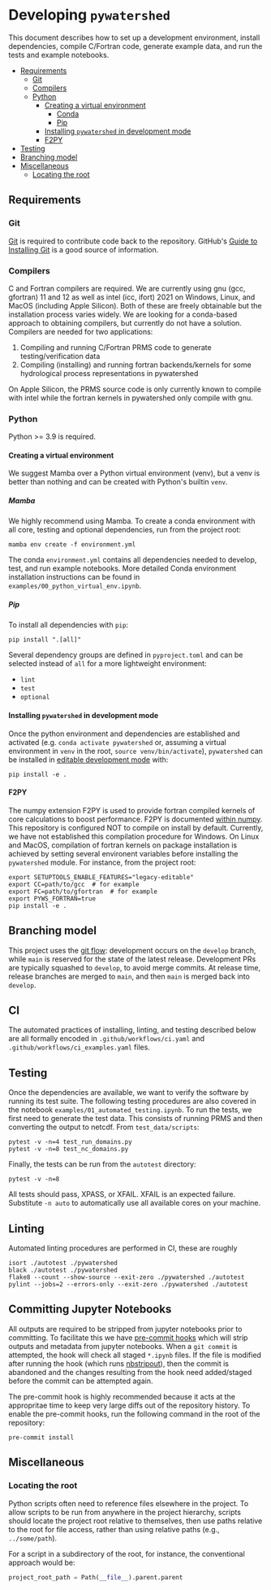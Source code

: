 # Developing `pywatershed`

This document describes how to set up a development environment, install dependencies, compile C/Fortran code, generate example data, and run the tests and example notebooks.

<!-- START doctoc generated TOC please keep comment here to allow auto update -->
<!-- DON'T EDIT THIS SECTION, INSTEAD RE-RUN doctoc TO UPDATE -->


- [Requirements](#requirements)
  - [Git](#git)
  - [Compilers](#compilers)
  - [Python](#python)
    - [Creating a virtual environment](#creating-a-virtual-environment)
      - [Conda](#conda)
      - [Pip](#pip)
    - [Installing `pywatershed` in development mode](#installing-pywatershed-in-development-mode)
    - [F2PY](#f2py)
- [Testing](#testing)
- [Branching model](#branching-model)
- [Miscellaneous](#miscellaneous)
  - [Locating the root](#locating-the-root)

<!-- END doctoc generated TOC please keep comment here to allow auto update -->

## Requirements

### Git

[Git](https://git-scm.com/) is required to contribute code back to the repository. GitHub's [Guide to Installing Git](https://help.github.com/articles/set-up-git) is a good source of information.

### Compilers

C and Fortran compilers are required. We are currently using gnu (gcc, gfortran)
11 and 12 as well as intel (icc, ifort) 2021 on Windows, Linux, and MacOS
(including Apple Silicon). Both of these are freely obtainable but the installation
process varies widely. We are looking for a conda-based approach to obtaining
compilers, but currently do not have a solution. Compilers are needed for
two applications:

  1. Compiling and running C/Fortran PRMS code to generate testing/verification data
  2. Compiling (installing) and running fortran backends/kernels for some hydrological
     process representations in pywatershed

On Apple Silicon, the PRMS source code is only currently known to compile with intel while
the fortran kernels in pywatershed only compile with gnu.

### Python

Python >= 3.9 is required.

#### Creating a virtual environment

We suggest Mamba over a Python virtual environment (venv), but a venv is better than nothing and can be created with Python's
builtin `venv`.

##### Mamba

We highly recommend using Mamba. To create a conda environment with all core, testing and optional dependencies, run from the project root:

```
mamba env create -f environment.yml
```

The conda `environment.yml` contains all dependencies needed to develop, test, and run example notebooks. More detailed Conda environment installation instructions can be found in `examples/00_python_virtual_env.ipynb`.

##### Pip

To install all dependencies with `pip`:

```
pip install ".[all]"
```

Several  dependency groups are defined in `pyproject.toml` and can be selected instead of `all` for a more lightweight environment:

- `lint`
- `test`
- `optional`

#### Installing `pywatershed` in development mode

Once the python environment and dependencies are established and activated (e.g. `conda activate pywatershed` or, assuming a virtual environment in `venv` in the root, `source venv/bin/activate`), `pywatershed` can be installed in [editable development mode](https://setuptools.pypa.io/en/latest/userguide/development_mode.html) with:

```
pip install -e .
```

#### F2PY

The numpy extension F2PY is used to provide fortran compiled kernels of core calculations to boost
performance. F2PY is documented [within numpy](https://numpy.org/doc/stable/f2py/index.html). This
repository is configured NOT to compile on install by default. Currently, we have not established
this compilation procedure for Windows. On Linux and MacOS, compilation of fortran kernels on package
installation is achieved by setting several environent variables before installing the `pywatershed` module.
For instance, from the project root:

```
export SETUPTOOLS_ENABLE_FEATURES="legacy-editable"
export CC=path/to/gcc  # for example
export FC=path/to/gfortran  # for example
export PYWS_FORTRAN=true
pip install -e .
```

## Branching model  
This project uses the [git flow](https://nvie.com/posts/a-successful-git-branching-model/): development occurs on the `develop` branch, while `main` is reserved for the state of the latest release. Development PRs are typically squashed to `develop`, to avoid merge commits. At release time, release branches are merged to `main`, and then `main` is merged back into `develop`.

## CI  
The automated practices of installing, linting, and testing described below are
all formally encoded in `.github/workflows/ci.yaml` and
`.github/workflows/ci_examples.yaml` files. 

## Testing  
Once the dependencies are available, we want to verify the software by running its test suite. The
following testing procedures are also covered in the notebook `examples/01_automated_testing.ipynb`.
To run the tests, we first need to generate the test data. This consists of running PRMS
and then converting the output to netcdf. From `test_data/scripts`:

```
pytest -v -n=4 test_run_domains.py
pytest -v -n=8 test_nc_domains.py
```

Finally, the tests can be run from the `autotest` directory:

```
pytest -v -n=8
```

All tests should pass, XPASS, or XFAIL. XFAIL is an expected failure. Substitute `-n auto` to automatically use all available cores on your machine.


## Linting
Automated linting procedures are performed in CI, these are roughly
```
isort ./autotest ./pywatershed
black ./autotest ./pywatershed
flake8 --count --show-source --exit-zero ./pywatershed ./autotest		
pylint --jobs=2 --errors-only --exit-zero ./pywatershed ./autotest
```

## Committing Jupyter Notebooks
All outputs are required to be stripped from jupyter notebooks prior to
committing. To facilitate this we have
[pre-commit hooks](https://pre-commit.com/) which will strip
outputs and metadata from jupyter notebooks.  When a `git commit` is attempted,
the hook will check all staged `*.ipynb` files. If the file is modified after
running the hook (which runs
[nbstripout](https://github.com/kynan/nbstripout)), then the
commit is abandoned and the changes resulting from the hook need added/staged
before the commit can be attempted again.

The pre-commit hook is highly recommended because it acts at the appropritae
time to keep very large diffs out of the repository history. To enable the
pre-commit hooks, run the following command in the root of the repository:
```
pre-commit install
```


## Miscellaneous

### Locating the root

Python scripts often need to reference files elsewhere in the project. To allow scripts to be run from anywhere in the project hierarchy, scripts should locate the project root relative to themselves, then use paths relative to the root for file access, rather than using relative paths (e.g., `../some/path`).

For a script in a subdirectory of the root, for instance, the conventional approach would be:

```Python
project_root_path = Path(__file__).parent.parent
```
